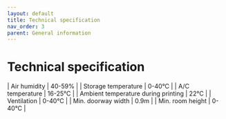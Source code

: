 ```yaml
---
layout: default
title: Technical specification
nav_order: 3
parent: General information
---
```

<h1> Technical specification </h1>


| Air humidity                        |          40-59%         |
| Storage temperature                 |          0-40°C         |
| A/C temperature                     |          16-25°C        |
| Ambient temperature during printing |           22°C          |
| Ventilation                         |          0-40°C         |
| Min. doorway width                  |           0.9m          |
| Min. room height                    |          0-40°C         |



